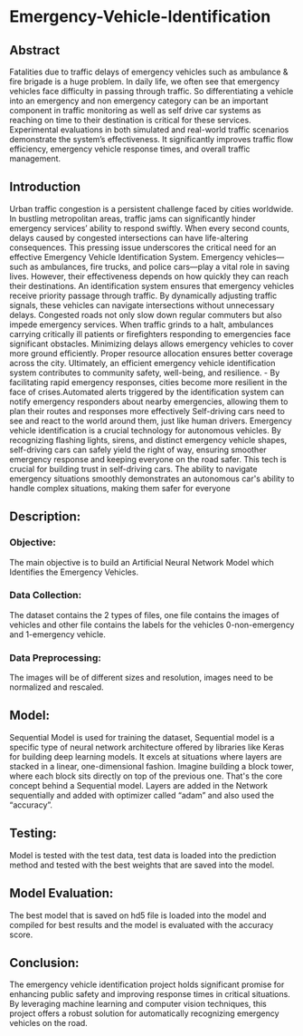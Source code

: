 # Emergency-Vehicle-Identification

## Abstract
Fatalities due to traffic delays of emergency vehicles such as ambulance & fire brigade is a huge problem. In daily life, we often see that emergency vehicles face difficulty in passing through traffic. So differentiating a vehicle into an emergency and non emergency category can be an important component in traffic monitoring as well as self drive car systems as reaching on time to their destination is critical for these services. Experimental evaluations in both simulated and real-world traffic scenarios demonstrate the system’s effectiveness. It significantly improves traffic flow efficiency, emergency vehicle response times, and overall traffic management.

## Introduction
Urban traffic congestion is a persistent challenge faced by cities worldwide. In bustling metropolitan areas, traffic jams can significantly hinder emergency services’ ability to respond swiftly. When every second counts, delays caused by congested intersections can have life-altering consequences. This pressing issue underscores the critical need for an effective Emergency Vehicle Identification System. Emergency vehicles—such as ambulances, fire trucks, and police cars—play a vital role in saving lives. However, their effectiveness depends on how quickly they can reach their destinations.
An identification system ensures that emergency vehicles receive priority passage through traffic. By dynamically adjusting traffic signals, these vehicles can navigate intersections without unnecessary delays. Congested roads not only slow down regular commuters but also impede emergency services. When traffic grinds to a halt, ambulances carrying critically ill patients or firefighters responding to emergencies face significant obstacles. Minimizing delays allows emergency vehicles to cover more ground efficiently. Proper resource allocation ensures better coverage across the city.  Ultimately, an efficient emergency vehicle identification system contributes to community safety, well-being, and resilience. - By facilitating rapid emergency responses, cities become more resilient in the face of crises.Automated alerts triggered by the identification system can notify emergency responders about nearby emergencies, allowing them to plan their routes and responses more effectively
Self-driving cars need to see and react to the world around them, just like human drivers. Emergency vehicle identification is a crucial technology for autonomous vehicles. By recognizing flashing lights, sirens, and distinct emergency vehicle shapes, self-driving cars can safely yield the right of way, ensuring smoother emergency response and keeping everyone on the road safer.
This tech is crucial for building trust in self-driving cars. The ability to navigate emergency situations smoothly demonstrates an autonomous car's ability to handle complex situations, making them safer for everyone

## Description:
### Objective:
The main objective is to build an Artificial Neural Network Model which Identifies the Emergency Vehicles.

### Data Collection:
The dataset contains the 2 types of files, one file contains the images of vehicles and other file contains the labels for the vehicles 0-non-emergency and 1-emergency vehicle.

### Data Preprocessing:
The images will be of different sizes and resolution, images need to be normalized and rescaled.

## Model:
Sequential Model is used for training the dataset, Sequential model is a specific type of neural network architecture offered by libraries like Keras for building deep learning models. It excels at situations where layers are stacked in a linear, one-dimensional fashion. Imagine building a block tower, where each block sits directly on top of the previous one. That's the core concept behind a Sequential model.
Layers are added in the Network sequentially and added with optimizer called “adam” and also used the “accuracy”.

## Testing:
Model is tested with the test data, test data is loaded into the prediction method and tested with the best weights that are saved into the model.

## Model Evaluation:
The best model that is saved on hd5 file is loaded into the model and compiled for best results and the model is evaluated with the accuracy score.

## Conclusion: 
The emergency vehicle identification project holds significant promise for enhancing public safety and improving response times in critical situations. By leveraging machine learning and computer vision techniques, this project offers a robust solution for automatically recognizing emergency vehicles on the road.

